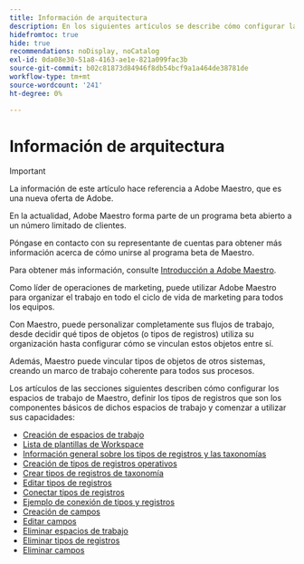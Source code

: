 ```yaml
---
title: Información de arquitectura
description: En los siguientes artículos se describe cómo configurar la arquitectura de Adobe Maestro. Como parte de esta configuración, aprenderá a crear espacios de trabajo, tipos de registros y campos personalizados para asignar los flujos de trabajo que desea administrar en Adobe Maestro.
hidefromtoc: true
hide: true
recommendations: noDisplay, noCatalog
exl-id: 0da08e30-51a8-4163-ae1e-821a099fac3b
source-git-commit: b02c81873d84946f8db54bcf9a1a464de38781de
workflow-type: tm+mt
source-wordcount: '241'
ht-degree: 0%

---
```


<!--
---
title: Architecture information
description: The following articles describe how you can configure the architecture of Adobe Maestro. As part of this configuration, you learn how you create workspaces, record types, and custom fields to map out the workflows you want to manage in Adobe Maestro. 
hidefromtoc: yes
author: Alina
feature: Work Management
role: User, Admin
hide: yes
---
-->

<!--udpate the metadata with real information when making this avilable in TOC and in the left nav-->

# Información de arquitectura

>[!IMPORTANT]
>
>La información de este artículo hace referencia a Adobe Maestro, que es una nueva oferta de Adobe.
>
>En la actualidad, Adobe Maestro forma parte de un programa beta abierto a un número limitado de clientes.
>
>Póngase en contacto con su representante de cuentas para obtener más información acerca de cómo unirse al programa beta de Maestro.
>
>Para obtener más información, consulte [Introducción a Adobe Maestro](../maestro-overview.md).

Como líder de operaciones de marketing, puede utilizar Adobe Maestro para organizar el trabajo en todo el ciclo de vida de marketing para todos los equipos.

Con Maestro, puede personalizar completamente sus flujos de trabajo, desde decidir qué tipos de objetos (o tipos de registros) utiliza su organización hasta configurar cómo se vinculan estos objetos entre sí.

Además, Maestro puede vincular tipos de objetos de otros sistemas, creando un marco de trabajo coherente para todos sus procesos.

Los artículos de las secciones siguientes describen cómo configurar los espacios de trabajo de Maestro, definir los tipos de registros que son los componentes básicos de dichos espacios de trabajo y comenzar a utilizar sus capacidades:

* [Creación de espacios de trabajo](../architecture-and-fields/create-workspaces.md)
* [Lista de plantillas de Workspace](../architecture-and-fields/workspace-templates.md)
* [Información general sobre los tipos de registros y las taxonomías](../architecture-and-fields/overview-of-record-types-and-taxonomies.md)
* [Creación de tipos de registros operativos](../architecture-and-fields/create-record-types.md)
* [Crear tipos de registros de taxonomía](../architecture-and-fields/create-a-taxonomy.md)
* [Editar tipos de registros](../architecture-and-fields/edit-record-types.md)
* [Conectar tipos de registros](../architecture-and-fields/connect-record-types.md)
* [Ejemplo de conexión de tipos y registros](../architecture-and-fields/example-connect-record-types-and-records.md)
* [Creación de campos](../architecture-and-fields/create-fields.md)
* [Editar campos](../architecture-and-fields/edit-fields.md)
* [Eliminar espacios de trabajo](../architecture-and-fields/delete-workspaces.md)
* [Eliminar tipos de registros](../architecture-and-fields/delete-record-types.md)
* [Eliminar campos](../architecture-and-fields/delete-fields.md)
